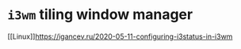 # `i3wm` tiling window manager

[[Linux]]https://igancev.ru/2020-05-11-configuring-i3status-in-i3wm
